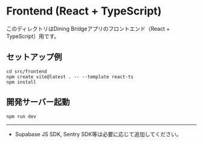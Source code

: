 # Frontend (React + TypeScript)

このディレクトリはDining Bridgeアプリのフロントエンド（React + TypeScript）用です。

## セットアップ例

```
cd src/frontend
npm create vite@latest . -- --template react-ts
npm install
```

## 開発サーバー起動
```
npm run dev
```

---

- Supabase JS SDK, Sentry SDK等は必要に応じて追加してください。 